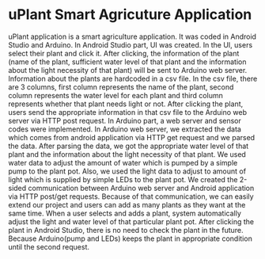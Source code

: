 # uPlant Smart Agricuture Application
uPlant application is a smart agriculture application. It was coded in Android Studio and Arduino. In Android Studio part, UI was created. In the UI, users select their plant and click it. After clicking, the information of the plant (name of the plant, sufficient water level of that plant and the information about the light necessity of that plant) will be sent to Arduino web server. Information about the plants are hardcoded in a csv file. In the csv file, there are 3 columns, first column represents the name of the plant, second column represents the water level for each plant and third column represents whether that plant needs light or not. After clicking the plant, users send the appropriate information in that csv file to the Arduino web server via HTTP post request. In Arduino part, a web server and sensor codes were implemented. In Arduino web server, we extracted the data which comes from android application via HTTP get request and we parsed the data. After parsing the data, we got the appropriate water level of that plant and the information about the light necessity of that plant. We used water data to adjust the amount of water which is pumped by a simple pump to the plant pot. Also, we used the light data to adjust to amount of light which is supplied by simple LEDs to the plant pot. We created the 2-sided communication between Arduino web server and Android application via HTTP post/get requests. Because of that communication, we can easily extend our project and users can add as many plants as they want at the same time. When a user selects and adds a plant, system automatically adjust the light and water level of that particular plant pot. After clicking the plant in Android Studio, there is no need to check the plant in the future. Because Arduino(pump and LEDs) keeps the plant in appropriate condition until the second request.
